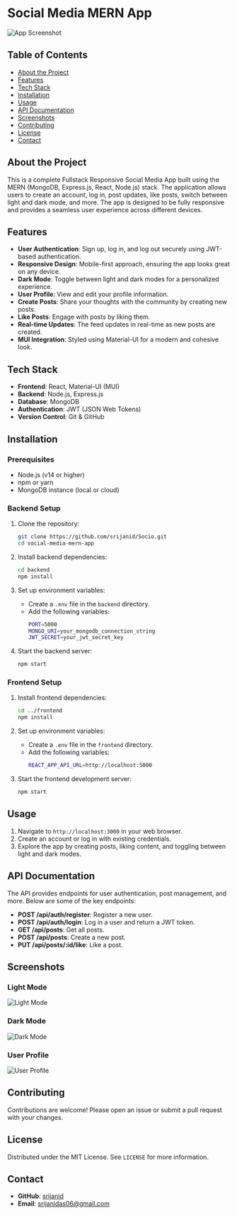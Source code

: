# Social Media MERN App

![App Screenshot](./screenshot.png)

## Table of Contents

- [About the Project](#about-the-project)
- [Features](#features)
- [Tech Stack](#tech-stack)
- [Installation](#installation)
- [Usage](#usage)
- [API Documentation](#api-documentation)
- [Screenshots](#screenshots)
- [Contributing](#contributing)
- [License](#license)
- [Contact](#contact)

## About the Project

This is a complete Fullstack Responsive Social Media App built using the MERN (MongoDB, Express.js, React, Node.js) stack. The application allows users to create an account, log in, post updates, like posts, switch between light and dark mode, and more. The app is designed to be fully responsive and provides a seamless user experience across different devices.

## Features

- **User Authentication**: Sign up, log in, and log out securely using JWT-based authentication.
- **Responsive Design**: Mobile-first approach, ensuring the app looks great on any device.
- **Dark Mode**: Toggle between light and dark modes for a personalized experience.
- **User Profile**: View and edit your profile information.
- **Create Posts**: Share your thoughts with the community by creating new posts.
- **Like Posts**: Engage with posts by liking them.
- **Real-time Updates**: The feed updates in real-time as new posts are created.
- **MUI Integration**: Styled using Material-UI for a modern and cohesive look.

## Tech Stack

- **Frontend**: React, Material-UI (MUI)
- **Backend**: Node.js, Express.js
- **Database**: MongoDB
- **Authentication**: JWT (JSON Web Tokens)
- **Version Control**: Git & GitHub

## Installation

### Prerequisites

- Node.js (v14 or higher)
- npm or yarn
- MongoDB instance (local or cloud)

### Backend Setup

1. Clone the repository:
    ```bash
    git clone https://github.com/srijanid/Socio.git
    cd social-media-mern-app
    ```

2. Install backend dependencies:
    ```bash
    cd backend
    npm install
    ```

3. Set up environment variables:
    - Create a `.env` file in the `backend` directory.
    - Add the following variables:
      ```bash
      PORT=5000
      MONGO_URI=your_mongodb_connection_string
      JWT_SECRET=your_jwt_secret_key
      ```

4. Start the backend server:
    ```bash
    npm start
    ```

### Frontend Setup

1. Install frontend dependencies:
    ```bash
    cd ../frontend
    npm install
    ```

2. Set up environment variables:
    - Create a `.env` file in the `frontend` directory.
    - Add the following variables:
      ```bash
      REACT_APP_API_URL=http://localhost:5000
      ```

3. Start the frontend development server:
    ```bash
    npm start
    ```

## Usage

1. Navigate to `http://localhost:3000` in your web browser.
2. Create an account or log in with existing credentials.
3. Explore the app by creating posts, liking content, and toggling between light and dark modes.

## API Documentation

The API provides endpoints for user authentication, post management, and more. Below are some of the key endpoints:

- **POST /api/auth/register**: Register a new user.
- **POST /api/auth/login**: Log in a user and return a JWT token.
- **GET /api/posts**: Get all posts.
- **POST /api/posts**: Create a new post.
- **PUT /api/posts/:id/like**: Like a post.

## Screenshots

### Light Mode
![Light Mode](./screenshots/light_mode.png)

### Dark Mode
![Dark Mode](![image](https://github.com/user-attachments/assets/49436b5e-cca4-4626-bf63-d22e3fa6dfab)
)

### User Profile
![User Profile](./screenshots/user_profile.png)

## Contributing

Contributions are welcome! Please open an issue or submit a pull request with your changes.

## License

Distributed under the MIT License. See `LICENSE` for more information.

## Contact

- **GitHub**: [srijanid](https://github.com/srijanid)
- **Email**: srijanidas06@gmail.com
